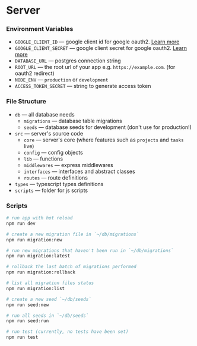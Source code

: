 # Server

### Environment Variables
* `GOOGLE_CLIENT_ID` &mdash; google client id for google oauth2. [Learn more](https://developers.google.com/identity/protocols/oauth2)
* `GOOGLE_CLIENT_SECRET` &mdash; google client secret for google oauth2. [Learn more](https://developers.google.com/identity/protocols/oauth2)
* `DATABASE_URL` &mdash; postgres connection string
* `ROOT_URL` &mdash; the root url of your app e.g. `https://example.com`. (for oauth2 redirect)
* `NODE_ENV` &mdash; `production` or `development`
* `ACCESS_TOKEN_SECRET` &mdash; string to generate access token

### File Structure
* `db` &mdash; all database needs
  * `migrations` &mdash; database table migrations 
  * `seeds` &mdash; database seeds for development (don't use for production!)
* `src` &mdash; server's source code
  * `core` &mdash; server's core (where features such as `projects` and `tasks` live)
  * `config` &mdash; config objects
  * `lib` &mdash; functions
  * `middlewares` &mdash; express middlewares
  * `interfaces` &mdash; interfaces and abstract classes
  * `routes` &mdash; route definitions
* `types` &mdash; typescript types definitions
* `scripts` &mdash; folder for js scripts

### Scripts
```sh
# run app with hot reload
npm run dev

# create a new migration file in `~/db/migrations`
npm run migration:new

# run new migrations that haven't been run in `~/db/migrations`
npm run migration:latest

# rollback the last batch of migrations performed
npm run migration:rollback

# list all migration files status
npm run migration:list

# create a new seed `~/db/seeds`
npm run seed:new

# run all seeds in `~/db/seeds`
npm run seed:run

# run test (currently, no tests have been set)
npm run test
```